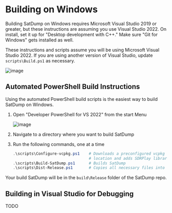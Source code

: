 # Building on Windows
Building SatDump on Windows requires Microsoft Visual Studio 2019 or greater, but these instructions are assuming you use Visual Studio 2022. On install, set it up for "Desktop development with C++." Make sure "Git for Windows" gets installed as well.

These instructions and scripts assume you will be using Microsoft Visual Studio 2022. If you are using another version of Visual Studio, update `scripts\Build.ps1` as necessary.

![image](https://github.com/JVital2013/goestools-win/assets/24253715/396cc01e-f35d-46ca-b2b4-e240170068de)

## Automated PowerShell Build Instructions
Using the automated PowerShell build scripts is the easiest way to build SatDump on Windows.

1. Open "Developer PowerShell for VS 2022" from the start Menu

    ![image](https://github.com/JVital2013/goestools-win/assets/24253715/ef7af001-c45e-4ee7-88e6-d9bb33d6a5fe)

2. Navigate to a directory where you want to build SatDump
3. Run the following commands, one at a time
    ```powershell
	.\scripts\Configure-vcpkg.ps1    # Downloads a preconfigured vcpkg to the correct
	                                 # location and adds SDRPlay libraries.
    .\scripts\Build-SatDump.ps1      # Builds SatDump
    .\scripts\Dist-Release.ps1       # Copies all necessary files into the Release folder
    ```

Your build SatDump will be in the `build\Release` folder of the SatDump repo.

## Building in Visual Studio for Debugging
TODO